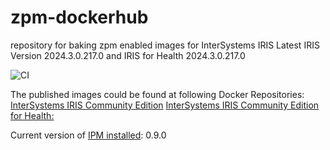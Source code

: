 # zpm-dockerhub
repository for baking zpm enabled images for InterSystems IRIS
Latest IRIS Version 2024.3.0.217.0 and IRIS for Health 2024.3.0.217.0

![CI](https://github.com/intersystems-community/zpm-dockerhub/workflows/CI/badge.svg)

The published images could be found at following Docker Repositories:
[InterSystems IRIS Community Edition](https://hub.docker.com/r/intersystemsdc/iris-community)
[InterSystems IRIS Community Edition for Health:](https://hub.docker.com/r/intersystemsdc/irishealth-community)

Current version of [IPM installed](https://openexchange.intersystems.com/package/InterSystems-Package-Manager-1): 0.9.0
